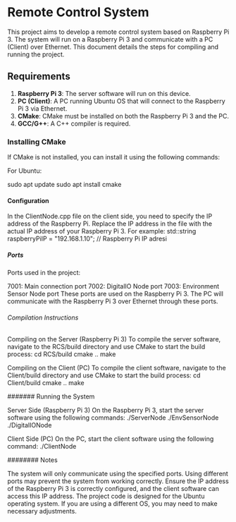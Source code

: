 # Remote Control System

This project aims to develop a remote control system based on Raspberry Pi 3. The system will run on a Raspberry Pi 3 and communicate with a PC (Client) over Ethernet. This document details the steps for compiling and running the project.

## Requirements

1. **Raspberry Pi 3**: The server software will run on this device.
2. **PC (Client)**: A PC running Ubuntu OS that will connect to the Raspberry Pi 3 via Ethernet.
3. **CMake**: CMake must be installed on both the Raspberry Pi 3 and the PC.
4. **GCC/G++**: A C++ compiler is required.

### Installing CMake

If CMake is not installed, you can install it using the following commands:

For Ubuntu:

sudo apt update
sudo apt install cmake

#### Configuration

In the ClientNode.cpp file on the client side, you need to specify the IP address of the Raspberry Pi. Replace the IP address in the file with the actual IP address of your Raspberry Pi 3. For example:
std::string raspberryPiIP = "192.168.1.10"; // Raspberry Pi IP adresi

##### Ports

Ports used in the project:

7001: Main connection port
7002: DigitalIO Node port
7003: Environment Sensor Node port
These ports are used on the Raspberry Pi 3. The PC will communicate with the Raspberry Pi 3 over Ethernet through these ports.

###### Compilation Instructions

Compiling on the Server (Raspberry Pi 3)
To compile the server software, navigate to the RCS/build directory and use CMake to start the build process:
cd RCS/build
cmake ..
make

Compiling on the Client (PC)
To compile the client software, navigate to the Client/build directory and use CMake to start the build process:
cd Client/build
cmake ..
make

####### Running the System

Server Side (Raspberry Pi 3)
On the Raspberry Pi 3, start the server software using the following commands:
./ServerNode
./EnvSensorNode
./DigitalIONode

Client Side (PC)
On the PC, start the client software using the following command:
./ClientNode

######## Notes

The system will only communicate using the specified ports. Using different ports may prevent the system from working correctly.
Ensure the IP address of the Raspberry Pi 3 is correctly configured, and the client software can access this IP address.
The project code is designed for the Ubuntu operating system. If you are using a different OS, you may need to make necessary adjustments.


